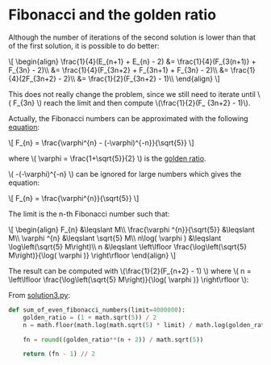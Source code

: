 # Fibonacci and the golden ratio

Although the number of iterations of the second solution is lower than that of
the first solution, it is possible to do better:

\\[ \begin{align} \frac{1}{4}(E_{n+1} + E_{n} - 2) &= \frac{1}{4}(F_{3(n+1)} + F_{3n} - 2)\\\\ &= \frac{1}{4}(F_{3n+2} + F_{3n+1} + F_{3n} - 2)\\\\ &= \frac{1}{4}(2F_{3n+2} - 2)\\\\ &= \frac{1}{2}(F_{3n+2} - 1)\\\\ \end{align} \\]

This does not really change the problem, since we still need to iterate until
\\( F_{3n} \\) reach the limit and then compute \\(\frac{1}{2}(F_
{3n+2} - 1)\\).

Actually, the Fibonacci numbers can be approximated with the following
[equation](https://en.wikipedia.org/wiki/Fibonacci_number#Closed-form_expression):

\\[ F_{n} = \frac{\varphi^{n} - (-\varphi)^{-n}}{\sqrt{5}} \\]

where \\( \varphi = \frac{1+\sqrt{5}}{2} \\) is the
[golden ratio](https://en.wikipedia.org/wiki/Golden_ratio).

\\( -(-\varphi)^{-n} \\) can be ignored for large numbers which gives the
equation:

\\[ F_{n} = \frac{\varphi^{n}}{\sqrt{5}} \\]

The limit is the n-th Fibonacci number such that:

\\[ \begin{align} F_{n} &\leqslant M\\\\ \frac{\varphi ^{n}}{\sqrt{5}} &\leqslant M\\\\ \varphi ^{n} &\leqslant \sqrt{5} M\\\\ n\log( \varphi ) &\leqslant \log\left(\sqrt{5} M\right)\\\\ n &\leqslant \left\lfloor \frac{\log\left(\sqrt{5} M\right)}{\log( \varphi )} \right\rfloor \end{align} \\]

The result can be computed with \\(\frac{1}{2}(F_{n+2} - 1) \\) where \\( n =
\left\lfloor \frac{\log\left(\sqrt{5} M\right)}{\log( \varphi )} \right\rfloor
\\):

From [solution3.py](https://github.com/TurtleSmoke/Project-Euler/blob/main/problems/problem_0002/solution3.py):

```python
def sum_of_even_fibonacci_numbers(limit=4000000):
    golden_ratio = (1 + math.sqrt(5)) / 2
    n = math.floor(math.log(math.sqrt(5) * limit) / math.log(golden_ratio))

    fn = round((golden_ratio**(n + 2)) / math.sqrt(5))

    return (fn - 1) // 2
```

